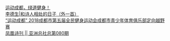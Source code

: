   
[运动成都，绿道健身！](http://www.dianyue.me/archives/739/uhvppkwy2uzvnnnw/)  
[李德生|和诗人相处的日子（外一首）](http://www.dianyue.me/archives/020/bu92r54u97osuzfc/)  
[“运动成都” 2018成都市第五届全民健身运动会成都市青少年体育俱乐部定向越野赛](http://www.dianyue.me/archives/310/xpo4xwafjb0m5lqi/)  
[凤凰诗刊 || 亚洲总社总第080期](http://www.dianyue.me/archives/660/u4fbuq2eyagb5ibv/)